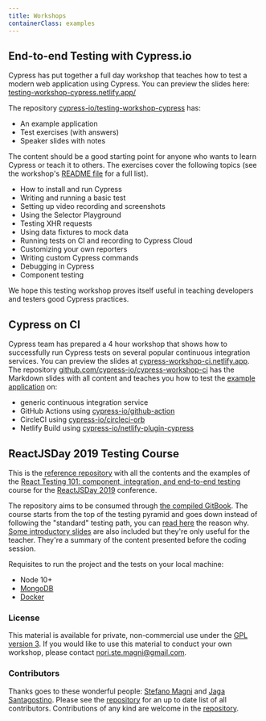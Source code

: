 ```yaml
---
title: Workshops
containerClass: examples
---
```


## End-to-end Testing with Cypress.io

<DocsImage src="/img/examples/end-to-end-testing-workshop.jpg" alt="End-to-end Testing Workshop" ></DocsImage>

Cypress has put together a full day workshop that teaches how to test a modern
web application using Cypress. You can preview the slides here:
[testing-workshop-cypress.netlify.app/](https://testing-workshop-cypress.netlify.app/)

The repository
[cypress-io/testing-workshop-cypress](https://github.com/cypress-io/testing-workshop-cypress)
has:

- An example application
- Test exercises (with answers)
- Speaker slides with notes

The content should be a good starting point for anyone who wants to learn
Cypress or teach it to others. The exercises cover the following topics (see the
workshop's
[README file](https://github.com/cypress-io/testing-workshop-cypress#readme) for
a full list).

- How to install and run Cypress
- Writing and running a basic test
- Setting up video recording and screenshots
- Using the Selector Playground
- Testing XHR requests
- Using data fixtures to mock data
- Running tests on CI and recording to Cypress Cloud
- Customizing your own reporters
- Writing custom Cypress commands
- Debugging in Cypress
- Component testing

We hope this testing workshop proves itself useful in teaching developers and
testers good Cypress practices.

## Cypress on CI

<DocsImage src="/img/examples/cypress-workshop-ci.png" alt="Cypress on CI workshop" ></DocsImage>

Cypress team has prepared a 4 hour workshop that shows how to successfully run
Cypress tests on several popular continuous integration services. You can
preview the slides at
[cypress-workshop-ci.netlify.app](https://cypress-workshop-ci.netlify.app/). The
repository
[github.com/cypress-io/cypress-workshop-ci](https://github.com/cypress-io/cypress-workshop-ci)
has the Markdown slides with all content and teaches you how to test the
[example application](https://github.com/cypress-io/cypress-workshop-ci-example)
on:

- generic continuous integration service
- GitHub Actions using
  [cypress-io/github-action](https://github.com/cypress-io/github-action)
- CircleCI using
  [cypress-io/circleci-orb](https://github.com/cypress-io/circleci-orb)
- Netlify Build using
  [cypress-io/netlify-plugin-cypress](https://github.com/cypress-io/netlify-plugin-cypress)

## ReactJSDay 2019 Testing Course

<DocsImage src="/img/examples/reactjsday-course.png" alt="ReactJS Day" ></DocsImage>

This is the
[reference repository](https://github.com/NoriSte/reactjsday-2019-testing-course)
with all the contents and the examples of the
[React Testing 101: component, integration, and end-to-end testing](https://2019.reactjsday.it/workshops/react-testing-101.html)
course for the [ReactJSDay 2019](https://2019.reactjsday.it/) conference.

The repository aims to be consumed through
[the compiled GitBook](https://noriste.github.io/reactjsday-2019-testing-course/).
The course starts from the top of the testing pyramid and goes down instead of
following the "standard" testing path, you can
[read here](https://noriste.github.io/reactjsday-2019-testing-course/book/top-to-bottom.html)
the reason why.
[Some introductory slides](https://slides.com/noriste/reactjsday-2019-testing-course)
are also included but they're only useful for the teacher. They're a summary of
the content presented before the coding session.

Requisites to run the project and the tests on your local machine:

- Node 10+
- [MongoDB](https://docs.mongodb.com/manual/installation/)
- [Docker](https://docs.docker.com/install/)

### License

This material is available for private, non-commercial use under the
[GPL version 3](http://www.gnu.org/licenses/gpl-3.0-standalone.html). If you
would like to use this material to conduct your own workshop, please contact
nori.ste.magni@gmail.com.

### Contributors

Thanks goes to these wonderful people:
[Stefano Magni](https://twitter.com/NoriSte) and
[Jaga Santagostino](http://jagascript.com/). Please see the
[repository](https://github.com/NoriSte/reactjsday-2019-testing-course) for an
up to date list of all contributors. Contributions of any kind are welcome in
the [repository](https://github.com/NoriSte/reactjsday-2019-testing-course).
